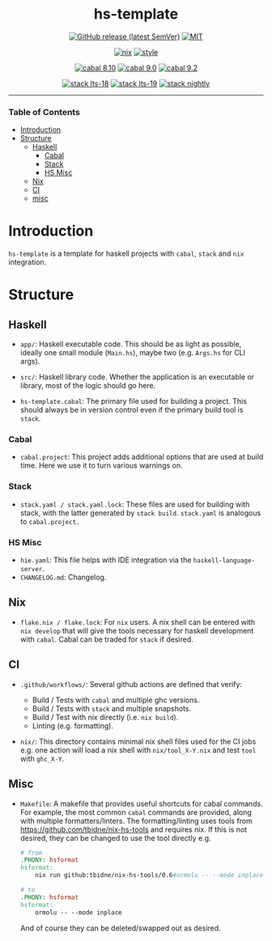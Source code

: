 <div align="center">

# hs-template

[![GitHub release (latest SemVer)](https://img.shields.io/github/v/release/tbidne/hs-template?include_prereleases&sort=semver)](https://github.com/tbidne/hs-template/releases/)
[![MIT](https://img.shields.io/github/license/tbidne/hs-template?color=blue)](https://opensource.org/licenses/MIT)

[![nix](https://img.shields.io/github/workflow/status/tbidne/hs-template/nix/main?label=nix%209.2&&logo=nixos&logoColor=85c5e7&labelColor=2f353c)](https://github.com/tbidne/hs-template/actions/workflows/nix_ci.yaml)
[![style](https://img.shields.io/github/workflow/status/tbidne/hs-template/style/main?label=style&logoColor=white&labelColor=2f353c)](https://github.com/tbidne/hs-template/actions/workflows/style_ci.yaml)

[![cabal 8.10](https://img.shields.io/github/workflow/status/tbidne/hs-template/cabal_8-10/main?label=8.10&logo=haskell&logoColor=655889&labelColor=2f353c)](https://github.com/tbidne/hs-template/actions/workflows/cabal_8-10.yaml)
[![cabal 9.0](https://img.shields.io/github/workflow/status/tbidne/hs-template/cabal_9-0/main?label=9.0&logo=haskell&logoColor=655889&labelColor=2f353c)](https://github.com/tbidne/hs-template/actions/workflows/cabal_9-0.yaml)
[![cabal 9.2](https://img.shields.io/github/workflow/status/tbidne/hs-template/cabal_9-2/main?label=9.2&logo=haskell&logoColor=655889&labelColor=2f353c)](https://github.com/tbidne/hs-template/actions/workflows/cabal_9-2.yaml)

[![stack lts-18](https://img.shields.io/github/workflow/status/tbidne/hs-template/stack_lts-18/main?label=stack%20lts-18&logoColor=white&labelColor=2f353c)](https://github.com/tbidne/hs-template/actions/workflows/stack_lts-18.yaml)
[![stack lts-19](https://img.shields.io/github/workflow/status/tbidne/hs-template/stack_lts-19/main?label=stack%20lts-19&logoColor=white&labelColor=2f353c)](https://github.com/tbidne/hs-template/actions/workflows/stack_lts-19.yaml)
[![stack nightly](https://img.shields.io/github/workflow/status/tbidne/hs-template/stack_nightly/main?label=stack%20nightly&logoColor=white&labelColor=2f353c)](https://github.com/tbidne/hs-template/actions/workflows/stack_nightly.yaml)

</div>

---

### Table of Contents
- [Introduction](#introduction)
- [Structure](#structure)
  - [Haskell](#haskell)
    - [Cabal](#cabal)
    - [Stack](#stack)
    - [HS Misc](#hs-misc)
  - [Nix](#nix)
  - [CI](#ci)
  - [misc](#misc)

# Introduction

`hs-template` is a template for haskell projects with `cabal`, `stack` and `nix` integration.

# Structure

## Haskell

* `app/`: Haskell executable code. This should be as light as possible, ideally one small module (`Main.hs`), maybe two (e.g. `Args.hs` for CLI args).
* `src/`: Haskell library code. Whether the application is an executable or library, most of the logic should go here.

* `hs-template.cabal`: The primary file used for building a project. This should always be in version control even if the primary build tool is `stack`.

### Cabal

* `cabal.project`: This project adds additional options that are used at build time. Here we use it to turn various warnings on.

### Stack

* `stack.yaml / stack.yaml.lock`: These files are used for building with stack, with the latter generated by `stack build`. `stack.yaml` is analogous to `cabal.project.`

### HS Misc

* `hie.yaml`: This file helps with IDE integration via the `haskell-language-server`.
* `CHANGELOG.md`: Changelog.

## Nix

* `flake.nix / flake.lock`: For `nix` users. A nix shell can be entered with `nix develop` that will give the tools necessary for haskell development with `cabal`. Cabal can be traded for `stack` if desired.

## CI

* `.github/workflows/`: Several github actions are defined that verify:
  * Build / Tests with `cabal` and multiple ghc versions.
  * Build / Tests with `stack` and multiple snapshots.
  * Build / Test with nix directly (i.e. `nix build`).
  * Linting (e.g. formatting).

* `nix/`: This directory contains minimal nix shell files used for the CI jobs e.g. one action will load a nix shell with `nix/tool_X-Y.nix` and test `tool` with `ghc_X-Y`.

## Misc

* `Makefile`: A makefile that provides useful shortcuts for cabal commands. For example, the most common `cabal` commands are provided, along with multiple formatters/linters. The formatting/linting uses tools from https://github.com/tbidne/nix-hs-tools and requires nix. If this is not desired, they can be changed to use the tool directly e.g.

    ```Makefile
    # from
    .PHONY: hsformat
    hsformat:
    	nix run github:tbidne/nix-hs-tools/0.6#ormolu -- --mode inplace

    # to
    .PHONY: hsformat
    hsformat:
    	ormolu -- --mode inplace
    ```

    And of course they can be deleted/swapped out as desired.